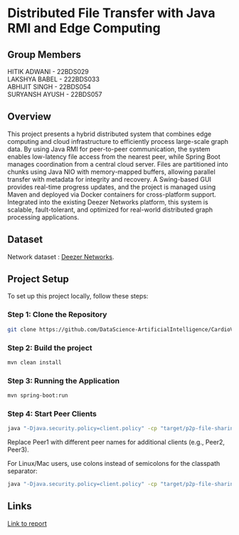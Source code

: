 # Distributed File Transfer with Java RMI and Edge Computing
## Group Members
HITIK ADWANI - 22BDS029  
LAKSHYA BABEL - 222BDS033  
ABHIJIT SINGH - 22BDS054  
SURYANSH AYUSH - 22BDS057

## Overview
This project presents a hybrid distributed system that combines edge computing and cloud infrastructure to efficiently process large-scale graph data. By using Java RMI for peer-to-peer communication, the system enables low-latency file access from the nearest peer, while Spring Boot manages coordination from a central cloud server. Files are partitioned into chunks using Java NIO with memory-mapped buffers, allowing parallel transfer with metadata for integrity and recovery. A Swing-based GUI provides real-time progress updates, and the project is managed using Maven and deployed via Docker containers for cross-platform support. Integrated into the existing Deezer Networks platform, this system is scalable, fault-tolerant, and optimized for real-world distributed graph processing applications.

## Dataset

Network dataset : [Deezer Networks](https://snap.stanford.edu/data/gemsec-Deezer.html).



## Project Setup

To set up this project locally, follow these steps:

### Step 1: Clone the Repository


```bash
git clone https://github.com/DataScience-ArtificialIntelligence/CardioVascular_Disease_Detection.git
```

### Step 2: Build the project
```bash
mvn clean install
``` 

### Step 3: Running the Application
```bash
mvn spring-boot:run
```

### Step 4: Start Peer Clients
```bash
java "-Djava.security.policy=client.policy" -cp "target/p2p-file-sharing-1.0.jar;target/classes" com.p2p.client.PeerClient Peer1
``` 
Replace Peer1 with different peer names for additional clients (e.g., Peer2, Peer3).

For Linux/Mac users, use colons instead of semicolons for the classpath separator:

```bash
java "-Djava.security.policy=client.policy" -cp "target/p2p-file-sharing-1.0.jar:target/classes" com.p2p.client.PeerClient Peer1
```









## Links

[Link to report](https://drive.google.com/file/d/1EnGT4l5aFFk4n5-gPtrUEaNzAD8RkBaM/view?usp=drive_link)  


